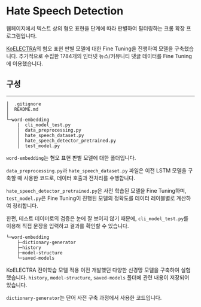 # Hate Speech Detection

웹페이지에서 텍스트 상의 혐오 표현을 단계에 따라 판별하여 필터링하는 크롬 확장 프로그램입니다. 

[KoELECTRA](https://github.com/monologg/KoELECTRA)의 혐오 표현 판별 모델에 대한 Fine Tuning을 진행하여 모델을 구축했습니다. 추가적으로 수집한 1784개의 인터넷 뉴스/커뮤니티 댓글 데이터를 Fine Tuning에 이용했습니다.

## 구성
___
```
│  .gitignore
│  README.md
│
└─word-embedding
    |  cli_model_test.py
    │  data_preprocessing.py
    │  hate_speech_dataset.py
    │  hate_speech_detector_pretrained.py
    │  test_model.py
```

`word-embedding`는 혐오 표현 판별 모델에 대한 폴더입니다.

`data_preprocessing.py`과 `hate_speech_dataset.py` 파일은 이전 LSTM 모델을 구축할 때 사용한 코드로, 데이터 호출과 전처리를 수행합니다. 

`hate_speech_detector_pretrained.py`은 사전 학습된 모델을 Fine Tuning하며, `test_model.py`은 Fine Tuning이 진행된 모델의 정확도를 데이터 레이블별로 계산하여 정리합니다. 

한편, 테스트 데이터로의 검증은 눈에 잘 보이지 않기 때문에, `cli_model_test.py`를 이용해 직접 문장을 입력하고 결과를 확인할 수 있습니다.

```
└─word-embedding
    ├─dictionary-generator
    ├─history
    ├─model-structure
    └─saved-models
```
KoELECTRA 전이학습 모델 적용 이전 개발했던 다양한 신경망 모델을 구축하여 실험했습니다. `history`, `model-structure`, `saved-models` 폴더에 관련 내용이 저장되어 있습니다. 

`dictionary-generator`는 단어 사전 구축 과정에서 사용한 코드입니다. 
